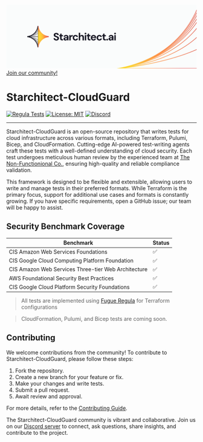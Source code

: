 [![Starchitect](./assets/starchitect.png)](https://starchitect.ai)
[Join our community!](https://discord.gg/kDTtfpgFFq)
# Starchitect-CloudGuard


[![Regula Tests](https://github.com/nonfx/starchitect-cloudguard/actions/workflows/regula-test.yml/badge.svg)](https://github.com/nonfx/starchitect-cloudguard/actions/workflows/regula-test.yml) 
[![License: MIT](https://img.shields.io/badge/License-MIT-yellow.svg)](./LICENSE) 
[![Discord](https://img.shields.io/discord/1306489507499216897)](https://discord.gg/kDTtfpgFFq)

---

Starchitect-CloudGuard is an open-source repository that writes tests for cloud infrastructure across various formats, including Terraform, Pulumi, Bicep, and CloudFormation. Cutting-edge AI-powered test-writing agents craft these tests with a well-defined understanding of cloud security. Each test undergoes meticulous human review by the experienced team at [The Non-Functionional Co.](https://nonfx.com), ensuring high-quality and reliable compliance validation.

This framework is designed to be flexible and extensible, allowing users to write and manage tests in their preferred formats. While Terraform is the primary focus, support for additional use cases and formats is constantly growing. If you have specific requirements, open a GitHub issue; our team will be happy to assist.

## Security Benchmark Coverage

| Benchmark | Status |
|-----------|--------|
| CIS Amazon Web Services Foundations | ✅ |
| CIS Google Cloud Computing Platform Foundation | ✅ |
| CIS Amazon Web Services Three-tier Web Architecture | ✅ |
| AWS Foundational Security Best Practices | ✅ |
| CIS Google Cloud Platform Security Foundations | ✅|

> All tests are implemented using [Fugue Regula](https://github.com/fugue/regula) for Terraform configurations

> CloudFormation, Pulumi, and Bicep tests are coming soon.


## Contributing

We welcome contributions from the community! To contribute to Starchitect-CloudGuard, please follow these steps:

1. Fork the repository.
2. Create a new branch for your feature or fix.
3. Make your changes and write tests.
4. Submit a pull request.
5. Await review and approval.

For more details, refer to the [Contributing Guide](CONTRIBUTING.md).

The Starchitect-CloudGuard community is vibrant and collaborative. Join us on our [Discord server](https://discord.gg/kDTtfpgFFq) to connect, ask questions, share insights, and contribute to the project.
